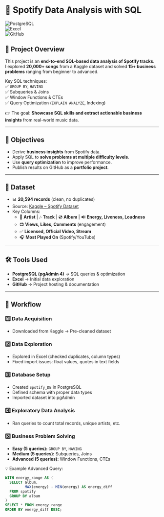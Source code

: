 # 🎵 Spotify Data Analysis with SQL  

![PostgreSQL](https://img.shields.io/badge/PostgreSQL-316192?style=for-the-badge&logo=postgresql&logoColor=white)  
![Excel](https://img.shields.io/badge/Excel-217346?style=for-the-badge&logo=microsoft-excel&logoColor=white)  
![GitHub](https://img.shields.io/badge/GitHub-181717?style=for-the-badge&logo=github&logoColor=white)  

## 📌 Project Overview  
This project is an **end-to-end SQL-based data analysis of Spotify tracks**.  
I explored **20,000+ songs** from a Kaggle dataset and solved **15+ business problems** ranging from beginner to advanced.  

Key SQL techniques:  
✅ `GROUP BY`, `HAVING`  
✅ Subqueries & Joins  
✅ Window Functions & CTEs  
✅ Query Optimization (`EXPLAIN ANALYZE`, Indexing)  

👉 The goal: **Showcase SQL skills and extract actionable business insights** from real-world music data.  

---

## 🎯 Objectives  
- Derive **business insights** from Spotify data.  
- Apply SQL to **solve problems at multiple difficulty levels**.  
- Use **query optimization** to improve performance.  
- Publish results on GitHub as a **portfolio project**.  

---

## 📂 Dataset  
- 📊 **20,594 records** (clean, no duplicates)  
- Source: [Kaggle – Spotify Dataset](#)  
- Key Columns:  
  - 🎤 **Artist** | 🎶 **Track** | 💿 **Album** | 🔊 **Energy, Liveness, Loudness**  
  - 📺 **Views, Likes, Comments** (engagement)  
  - ✅ **Licensed, Official Video, Stream**  
  - 🎧 **Most Played On** (Spotify/YouTube)  

---

## 🛠 Tools Used  
- **PostgreSQL (pgAdmin 4)** → SQL queries & optimization  
- **Excel** → Initial data exploration  
- **GitHub** → Project hosting & documentation  

---

## 🔄 Workflow  

### 1️⃣ Data Acquisition  
- Downloaded from Kaggle → Pre-cleaned dataset  

### 2️⃣ Data Exploration  
- Explored in Excel (checked duplicates, column types)  
- Fixed import issues: float values, quotes in text fields  

### 3️⃣ Database Setup  
- Created `Spotify_DB` in PostgreSQL  
- Defined schema with proper data types  
- Imported dataset into pgAdmin  

### 4️⃣ Exploratory Data Analysis  
- Ran queries to count total records, unique artists, etc.  

### 5️⃣ Business Problem Solving  
- **Easy (5 queries):** `GROUP BY`, `HAVING`  
- **Medium (5 queries):** Subqueries, Joins  
- **Advanced (5 queries):** Window Functions, CTEs  

💡 Example Advanced Query:  
```sql
WITH energy_range AS (
  SELECT album, 
         MAX(energy) - MIN(energy) AS energy_diff
  FROM spotify
  GROUP BY album
)
SELECT * FROM energy_range
ORDER BY energy_diff DESC;
